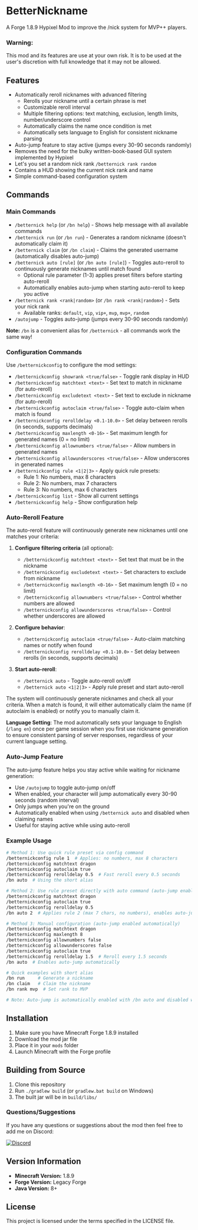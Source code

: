 # BetterNickname
A Forge 1.8.9 Hypixel Mod to improve the /nick system for MVP++ players.

### Warning:
This mod and its features are use at your own risk. It is to be used at the user's discretion with full knowledge that it may not be allowed.

## Features
- Automatically reroll nicknames with advanced filtering
  - Rerolls your nickname until a certain phrase is met
  - Customizable reroll interval
  - Multiple filtering options: text matching, exclusion, length limits, number/underscore control
  - Automatically claims the name once condition is met
  - Automatically sets language to English for consistent nickname parsing
- Auto-jump feature to stay active (jumps every 30-90 seconds randomly)
- Removes the need for the bulky written-book-based GUI system implemented by Hypixel
- Let's you set a random nick rank `/betternick rank random`
- Contains a HUD showing the current nick rank and name 
- Simple command-based configuration system

## Commands

### Main Commands
- `/betternick help` (or `/bn help`) - Shows help message with all available commands
- `/betternick run` (or `/bn run`) - Generates a random nickname (doesn't automatically claim it)
- `/betternick claim` (or `/bn claim`) - Claims the generated username (automatically disables auto-jump)
- `/betternick auto [rule]` (or `/bn auto [rule]`) - Toggles auto-reroll to continuously generate nicknames until match found
  - Optional rule parameter (1-3) applies preset filters before starting auto-reroll
  - Automatically enables auto-jump when starting auto-reroll to keep you active
- `/betternick rank <rank|random>` (or `/bn rank <rank|random>`) - Sets your nick rank
  - Available ranks: `default`, `vip`, `vip+`, `mvp`, `mvp+`, `random`
- `/autojump` - Toggles auto-jump (jumps every 30-90 seconds randomly)

**Note:** `/bn` is a convenient alias for `/betternick` - all commands work the same way!

### Configuration Commands
Use `/betternickconfig` to configure the mod settings:

- `/betternickconfig showrank <true/false>` - Toggle rank display in HUD
- `/betternickconfig matchtext <text>` - Set text to match in nickname (for auto-reroll)
- `/betternickconfig excludetext <text>` - Set text to exclude in nickname (for auto-reroll)
- `/betternickconfig autoclaim <true/false>` - Toggle auto-claim when match is found
- `/betternickconfig rerolldelay <0.1-10.0>` - Set delay between rerolls (in seconds, supports decimals)
- `/betternickconfig maxlength <0-16>` - Set maximum length for generated names (0 = no limit)
- `/betternickconfig allownumbers <true/false>` - Allow numbers in generated names
- `/betternickconfig allowunderscores <true/false>` - Allow underscores in generated names
- `/betternickconfig rule <1|2|3>` - Apply quick rule presets:
  - Rule 1: No numbers, max 8 characters
  - Rule 2: No numbers, max 7 characters  
  - Rule 3: No numbers, max 6 characters
- `/betternickconfig list` - Show all current settings
- `/betternickconfig help` - Show configuration help

### Auto-Reroll Feature
The auto-reroll feature will continuously generate new nicknames until one matches your criteria:

1. **Configure filtering criteria** (all optional):
   - `/betternickconfig matchtext <text>` - Set text that must be in the nickname
   - `/betternickconfig excludetext <text>` - Set characters to exclude from nickname
   - `/betternickconfig maxlength <0-16>` - Set maximum length (0 = no limit)
   - `/betternickconfig allownumbers <true/false>` - Control whether numbers are allowed
   - `/betternickconfig allowunderscores <true/false>` - Control whether underscores are allowed

2. **Configure behavior**:
   - `/betternickconfig autoclaim <true/false>` - Auto-claim matching names or notify when found
   - `/betternickconfig rerolldelay <0.1-10.0>` - Set delay between rerolls (in seconds, supports decimals)

3. **Start auto-reroll**:
   - `/betternick auto` - Toggle auto-reroll on/off
   - `/betternick auto <1|2|3>` - Apply rule preset and start auto-reroll

The system will continuously generate nicknames and check all your criteria. When a match is found, it will either automatically claim the name (if autoclaim is enabled) or notify you to manually claim it.

**Language Setting**: The mod automatically sets your language to English (`/lang en`) once per game session when you first use nickname generation to ensure consistent parsing of server responses, regardless of your current language setting.

### Auto-Jump Feature
The auto-jump feature helps you stay active while waiting for nickname generation:

- Use `/autojump` to toggle auto-jump on/off
- When enabled, your character will jump automatically every 30-90 seconds (random interval)
- Only jumps when you're on the ground
- Automatically enabled when using `/betternick auto` and disabled when claiming names
- Useful for staying active while using auto-reroll

### Example Usage
```bash
# Method 1: Use quick rule preset via config command
/betternickconfig rule 1  # Applies: no numbers, max 8 characters
/betternickconfig matchtext dragon
/betternickconfig autoclaim true
/betternickconfig rerolldelay 0.5  # Fast reroll every 0.5 seconds
/bn auto  # Using the short alias

# Method 2: Use rule preset directly with auto command (auto-jump enabled automatically)
/betternickconfig matchtext dragon
/betternickconfig autoclaim true
/betternickconfig rerolldelay 0.5
/bn auto 2  # Applies rule 2 (max 7 chars, no numbers), enables auto-jump, and starts auto-reroll

# Method 3: Manual configuration (auto-jump enabled automatically)
/betternickconfig matchtext dragon
/betternickconfig maxlength 8
/betternickconfig allownumbers false
/betternickconfig allowunderscores false
/betternickconfig autoclaim true
/betternickconfig rerolldelay 1.5  # Reroll every 1.5 seconds
/bn auto  # Enables auto-jump automatically

# Quick examples with short alias
/bn run     # Generate a nickname
/bn claim   # Claim the nickname
/bn rank mvp  # Set rank to MVP

# Note: Auto-jump is automatically enabled with /bn auto and disabled when claiming
```

## Installation
1. Make sure you have Minecraft Forge 1.8.9 installed
2. Download the mod jar file
3. Place it in your `mods` folder
4. Launch Minecraft with the Forge profile

## Building from Source
1. Clone this repository
2. Run `./gradlew build` (or `gradlew.bat build` on Windows)
3. The built jar will be in `build/libs/`

### Questions/Suggestions
If you have any questions or suggestions about the mod then feel free to add me on Discord:

[![Discord](https://img.shields.io/badge/Discord-7289DA?style=for-the-badge&logo=discord&logoColor=white)](https://discord.gg/2KGUAvpA)

## Version Information
- **Minecraft Version:** 1.8.9
- **Forge Version:** Legacy Forge
- **Java Version:** 8+

## License
This project is licensed under the terms specified in the LICENSE file.
